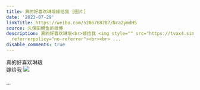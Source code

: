 ```yaml
---
title: 真的好喜欢琳琅嫁给我 [图片]
date: '2023-07-29'
linkTitle: https://weibo.com/5286768287/Nca2ymdHS
source: 久保田鲤鱼的微博
description: 真的好喜欢琳琅<br>嫁给我 <img style="" src="https://tvax4.sinaimg.cn/large/005LMJWfgy1hge79ao4h1j302g028gle.jpg"
  referrerpolicy="no-referrer"><br><br> ...
disable_comments: true
---
```

真的好喜欢琳琅<br>嫁给我 <img style="" src="https://tvax4.sinaimg.cn/large/005LMJWfgy1hge79ao4h1j302g028gle.jpg" referrerpolicy="no-referrer"><br><br> ...
